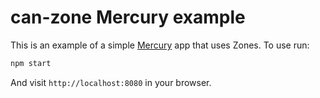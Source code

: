 
# can-zone Mercury example

This is an example of a simple [Mercury](https://github.com/Raynos/mercury) app that uses Zones. To use run:

```js
npm start
```

And visit `http://localhost:8080` in your browser.
